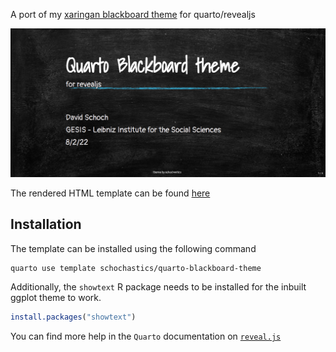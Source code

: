 A port of my [xaringan blackboard theme](https://github.com/schochastics/xaringan-themes) for quarto/revealjs

![](title.png)

The rendered HTML template can be found [here](https://schochastics.github.io/blackboard-revealjs/)

## Installation

The template can be installed using the following command

```bash
quarto use template schochastics/quarto-blackboard-theme
```

Additionally, the `showtext` R package needs to be installed for the inbuilt ggplot theme to work.

```r
install.packages("showtext")
```

You can find more help in the `Quarto` documentation on [`reveal.js`](https://quarto.org/docs/presentations/revealjs/)
